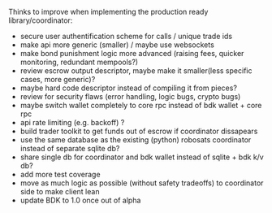 Thinks to improve when implementing the production ready library/coordinator:
* secure user authentification scheme for calls / unique trade ids
* make api more generic (smaller) / maybe use websockets
* make bond punishment logic more advanced (raising fees, quicker monitoring, redundant mempools?)
* review escrow output descriptor, maybe make it smaller(less specific cases, more generic)?
* maybe hard code descriptor instead of compiling it from pieces?
* review for security flaws (error handling, logic bugs, crypto bugs)
* maybe switch wallet completely to core rpc instead of bdk wallet + core rpc
* api rate limiting (e.g. backoff) ?
* build trader toolkit to get funds out of escrow if coordinator dissapears
* use the same database as the existing (python) robosats coordinator instead of separate sqlite db?
* share single db for coordinator and bdk wallet instead of sqlite + bdk k/v db?
* add more test coverage
* move as much logic as possible (without safety tradeoffs) to coordinator side to make client lean
* update BDK to 1.0 once out of alpha
